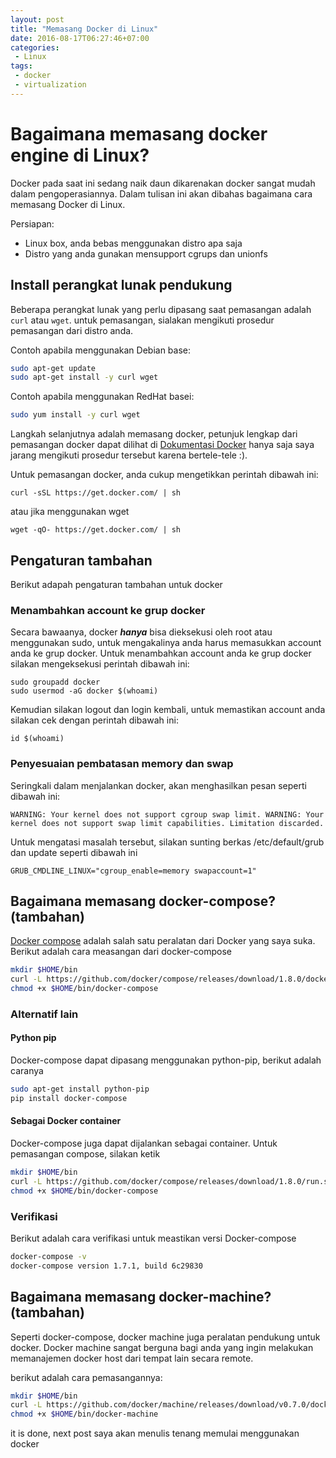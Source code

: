 ```yaml
---
layout: post
title: "Memasang Docker di Linux"
date: 2016-08-17T06:27:46+07:00
categories:
 - Linux
tags:
 - docker
 - virtualization
---
```



# Bagaimana memasang docker engine di Linux?

Docker pada saat ini sedang naik daun dikarenakan docker sangat
mudah dalam pengoperasiannya. Dalam tulisan ini akan dibahas bagaimana
cara memasang Docker di Linux.

Persiapan:
 - Linux box, anda bebas menggunakan distro apa saja
 - Distro yang anda gunakan mensupport cgrups dan unionfs

## Install perangkat lunak pendukung

Beberapa perangkat lunak yang perlu dipasang saat pemasangan adalah `curl`
atau `wget`. untuk pemasangan, sialakan mengikuti prosedur pemasangan dari
distro anda.

Contoh apabila menggunakan Debian base:

```bash
sudo apt-get update
sudo apt-get install -y curl wget
```

Contoh apabila menggunakan RedHat basei:

```bash
sudo yum install -y curl wget
```

Langkah selanjutnya adalah memasang docker, petunjuk lengkap dari pemasangan
docker dapat dilihat di [Dokumentasi Docker](https://docs.docker.com/engine/installation/)
hanya saja saya jarang mengikuti prosedur tersebut karena bertele-tele :).

Untuk pemasangan docker, anda cukup mengetikkan perintah dibawah ini:

```
curl -sSL https://get.docker.com/ | sh
```

atau jika menggunakan wget

```
wget -qO- https://get.docker.com/ | sh
```

## Pengaturan tambahan

Berikut adapah pengaturan tambahan untuk docker

### Menambahkan account ke grup docker

Secara bawaanya, docker ***hanya*** bisa dieksekusi oleh root atau menggunakan sudo,
untuk mengakalinya anda harus memasukkan account anda ke grup docker. Untuk menambahkan
account anda ke grup docker silakan mengeksekusi perintah dibawah ini:

```
sudo groupadd docker
sudo usermod -aG docker $(whoami)
```

Kemudian silakan logout dan login kembali, untuk memastikan account anda silakan cek
dengan perintah dibawah ini:

```
id $(whoami)
```

### Penyesuaian pembatasan memory dan swap

Seringkali dalam menjalankan docker, akan menghasilkan pesan seperti dibawah ini:

```
WARNING: Your kernel does not support cgroup swap limit. WARNING: Your
kernel does not support swap limit capabilities. Limitation discarded.
```

Untuk mengatasi masalah tersebut, silakan sunting berkas /etc/default/grub dan update
seperti dibawah ini

```
GRUB_CMDLINE_LINUX="cgroup_enable=memory swapaccount=1"
```

## Bagaimana memasang docker-compose? (tambahan)

[Docker compose](https://docs.docker.com/compose/overview/) adalah
salah satu peralatan dari Docker yang saya suka. Berikut adalah cara measangan dari docker-compose

```bash
mkdir $HOME/bin
curl -L https://github.com/docker/compose/releases/download/1.8.0/docker-compose-$(uname -s)-$(uname -m) > $HOME/bin/docker-compose
chmod +x $HOME/bin/docker-compose
```

### Alternatif lain

#### Python pip

Docker-compose dapat dipasang menggunakan python-pip, berikut adalah caranya

```bash
sudo apt-get install python-pip
pip install docker-compose
```

#### Sebagai Docker container

Docker-compose juga dapat dijalankan sebagai container. Untuk pemasangan compose, silakan ketik

```bash
mkdir $HOME/bin
curl -L https://github.com/docker/compose/releases/download/1.8.0/run.sh > $HOME/bin/docker-compose
chmod +x $HOME/bin/docker-compose
```

### Verifikasi

Berikut adalah cara verifikasi untuk meastikan versi Docker-compose

```bash
docker-compose -v
docker-compose version 1.7.1, build 6c29830
```

## Bagaimana memasang docker-machine? (tambahan)

Seperti docker-compose, docker machine juga peralatan pendukung untuk docker.
Docker machine sangat berguna bagi anda yang ingin melakukan memanajemen docker
host dari tempat lain secara remote.

berikut adalah cara pemasangannya:

```bash
mkdir $HOME/bin
curl -L https://github.com/docker/machine/releases/download/v0.7.0/docker-machine-`uname -s`-`uname -m` > $HOME/bin/docker-machine
chmod +x $HOME/bin/docker-machine
```

it is done, next post saya akan menulis tenang memulai menggunakan docker
